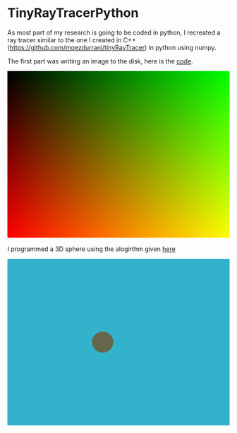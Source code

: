 # TinyRayTracerPython

As most part of my research is going to be coded in python, I recreated a ray tracer similar to the one I created in C++ (https://github.com/moezdurrani/tinyRayTracer) in python using numpy.

The first part was writing an image to the disk, here is the [code](https://github.com/moezdurrani/TinyRayTracerPython/blob/main/Codes/ImageToDisk.py).

<img src="https://github.com/moezdurrani/TinyRayTracerPython/blob/main/Images/001.png">

I programmed a 3D sphere using the alogirthm given [here](https://github.com/moezdurrani/TinyRayTracerPython/blob/main/Codes/3DSphere.py)

<img src="https://github.com/moezdurrani/TinyRayTracerPython/blob/main/Images/002.png">
